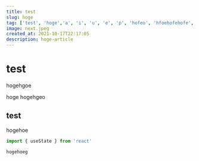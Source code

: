 ```yaml
---
title: test
slug: hoge
tag: ['test', 'hoge','a', 'i', 'u', 'e', 'p', 'hofeo', 'hfoehofehofe', 'hfoehfoefheo', 'hofehofe', 'hofehofe', 'hoehof', 'heofhoe', 'hfoehofe', 'hfeohfeo', 'hgeohgoe', 'fheofheo', 'fheofheo', 'hfoehfoehfeofheohfeo', 'hfeohfoe', 'hfeohfeo', 'fheofheo', 'hofehofes']
image: next.jpeg
created_at: 2021-10-17T22:17:05
description: hoge-article
---
```

# test
hogehgoe

hoge
hogehgeo
## test
hogehoe

```typescript
import { useState } from 'react'

hogehoeg
```